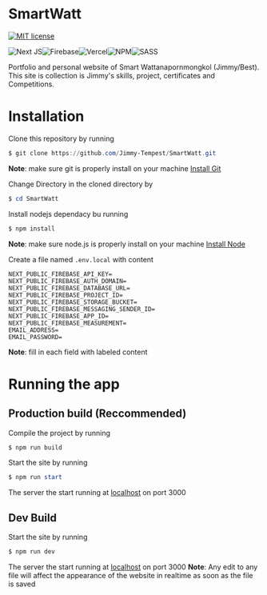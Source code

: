 # SmartWatt
[![MIT license](https://img.shields.io/badge/License-MIT-blue.svg)](https://lbesson.mit-license.org/)

![Next JS](https://img.shields.io/badge/Next-black?style=for-the-badge&logo=next.js&logoColor=white)![Firebase](https://img.shields.io/badge/firebase-%23039BE5.svg?style=for-the-badge&logo=firebase)![Vercel](https://img.shields.io/badge/vercel-%23000000.svg?style=for-the-badge&logo=vercel&logoColor=white)![NPM](https://img.shields.io/badge/NPM-%23000000.svg?style=for-the-badge&logo=npm&logoColor=white)![SASS](https://img.shields.io/badge/SASS-hotpink.svg?style=for-the-badge&logo=SASS&logoColor=white)

Portfolio and personal website of Smart Wattanapornmongkol (Jimmy/Best). This site is collection is Jimmy's skills, project, certificates and Competitions.

# Installation
Clone this repository by running 
```powershell
$ git clone https://github.com/Jimmy-Tempest/SmartWatt.git
```
**Note**: make sure git is properly install on your machine
[Install Git](https://git-scm.com/downloads)

Change Directory in the cloned directory by
```powershell
$ cd SmartWatt
```

Install nodejs dependacy bu running
```powershell
$ npm install
```
**Note**: make sure node.js is properly install on your machine
[Install Node](https://nodejs.org/en/)

Create a file named `.env.local` with content
```
NEXT_PUBLIC_FIREBASE_API_KEY=
NEXT_PUBLIC_FIREBASE_AUTH_DOMAIN=
NEXT_PUBLIC_FIREBASE_DATABASE_URL=
NEXT_PUBLIC_FIREBASE_PROJECT_ID=
NEXT_PUBLIC_FIREBASE_STORAGE_BUCKET=
NEXT_PUBLIC_FIREBASE_MESSAGING_SENDER_ID=
NEXT_PUBLIC_FIREBASE_APP_ID=
NEXT_PUBLIC_FIREBASE_MEASUREMENT=
EMAIL_ADDRESS=
EMAIL_PASSWORD=
```
**Note**: fill in each field with labeled content

# Running the app
## Production build (Reccommended)
Compile the project by running
```powershell
$ npm run build
```
Start the site by running
```powershell
$ npm run start
```
The server the start running at [localhost](http://localhost:3000/) on port 3000
## Dev Build
Start the site by running
```powershell
$ npm run dev
```
The server the start running at [localhost](http://localhost:3000/) on port 3000
**Note**: Any edit to any file will affect the appearance of the website in realtime as soon as the file is saved